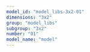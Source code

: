 ```yaml
---
model_id: "model_libs-3x2-01"
dimensions: "3x2"
group: "model_libs"
subgroup: "3x2"
number: "01"
model_name: "model"
---
```

